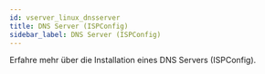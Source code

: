 ```yaml
---
id: vserver_linux_dnsserver
title: DNS Server (ISPConfig)
sidebar_label: DNS Server (ISPConfig)
---
```


Erfahre mehr über die Installation eines DNS Servers (ISPConfig).